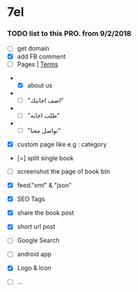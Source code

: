 # 7el
### TODO list to this PRO. from 9/2/2018

- [ ] get domain
- [x] add FB comment
- [ ] Pages | [Terms](/terms3.md "Pages of terms high school")
- - [x] about us
- - [ ] "اضف اجابتك"
- - [ ] "طلب اجابة"
- - [ ] "تواصل معنا"
- [x] custom page like e.g : category
- [=] split single book
- [ ] screenshot the page of book btn
- [x] feed."xml" & "json"
- [x] SEO Tags
- [x] share the book post
- [x] short url post
- [ ] Google Search
- [ ] android app 
- [x] Logo & Icon
- [ ] ...

